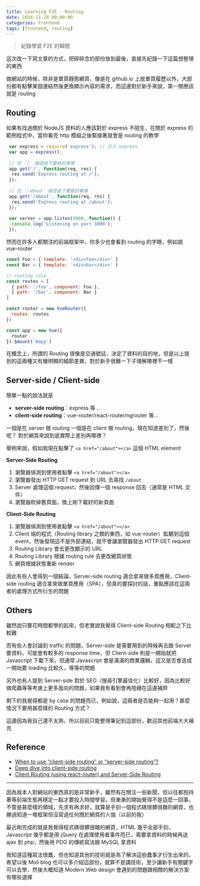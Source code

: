 ```yaml
---
title: Learning F2E - Routing
date: 2016-11-28 00:00:00
categories: Frontend
tags: [frontend, routing]
---
```


> 紀錄學習 F2E 的瞬間

<!-- more -->

這次改一下寫文章的方式，把碎碎念的部份放到最後，直接先紀錄一下這篇想整理的東西

做網站的時候，除非是單頁靜態網頁，像是在 github.io 上放單頁履歷以外，大部份都有點擊某個連結然後更換顯示內容的需求，而這邊對於新手來說，第一關應該就是 routing

## Routing

如果有找過關於 NodeJS 資料的人應該對於 express 不陌生，在關於 express 的範例程式中，當你看完 http 模組之後緊接著就會是 routing 的教學

```js
 var express = require('express'); // 引入 express 
 var app = express();   
 
 // 在 '/' 路徑底下要做的事情
 app.get('/', function(req, res) {  
  res.send('Express routing at /');  
 });
 
 // 在 '/about' 路徑底下要做的事情
 app.get('/about', function(req, res) {  
  res.send('Express routing at /about');  
 });
 
 var server = app.listen(3000, function() {  
  console.log('Listening on port 3000');  
 });     
```

然而在許多人都關注的前端框架中，你多少也會看到 routing 的字眼，例如說 vue-router

```js
const Foo = { template: '<div>foo</div>' }
const Bar = { template: '<div>bar</div>' }

// routing rule
const routes = [
  { path: '/foo', component: Foo },
  { path: '/bar', component: Bar }
]

const router = new VueRouter({
  routes: routes
})

const app = new Vue({
  router
}).$mount('#app')
```

在概念上，所謂的 Routing 很像是交通號誌，決定了資料的目的地，但是以上提到的這兩種又有蠻明顯的細節差異，對於新手很難一下子理解哪裡不一樣

## Server-side / Client-side

簡單一點的說法就是

- **server-side routing**：express 等...
- **client-side routing**：vue-router/react-router/ngrouter 等...

一個是在 server 做 routing 一個是在 client 做 routing，現在知道差別了，然後呢？
對於網頁來說到底實際上差別再哪裡？

舉例來說，假如我現在點擊了 `<a href="/about"></a>` 這個 HTML element

**Server-Side Routing**

1. 瀏覽器偵測到使用者點擊 `<a href="/about"></a>`
2. 瀏覽器發出 HTTP GET request 到 URL 去尋找 `/about`
3. Server 處理這個 request，然後回傳一個 response 回去（通常是 HTML 文件）
4. 瀏覽器砍掉舊頁面，換上剛下載好的新頁面

**Client-Side Routing**

1. 瀏覽器偵測到使用者點擊 `<a href="/about"></a>`
2. Client 端的程式（Routing library 之類的東西，如 vue-router）監聽到這個 event，然後發現這不是外部連結，就不會讓瀏覽器發出 HTTP GET request
3. Routing Library 會去更改顯示的 URL
4. Routing Library 根據 routing rule 去更改網頁狀態
5. 網頁根據狀態重新 render

因此有些人會得到一個結論，Server-side routing 適合拿來做多頁應用，Client-side routing 適合拿來做單頁應用（SPA），但真的要探討的話，重點應該在這兩者的處理方式所衍生的問題

## Others

雖然說只要花時間都學的起來，但老實說我覺得 Client-side Routing 相較之下比較難

而有些人會討論到 traffic 的問題，Server-side 是需要用到的時候再去跟 Server 要資料，可能會有較多的 response time，但 Client-side 則是一開始就把 Javascript 下載下來，但通常 Javascript 會是滿滿的商業邏輯，這又是否會造成一開始要 loading 比較久，等等的問題

另外也有人提到 Server-side 對於 SEO（搜尋引擎最佳化）比較好，因為比較好做爬蟲等等考慮上更多面向的問題，如果我有看到會再陸續在這邊補齊

剩下的我覺得都是 by case 的問題而已，例如說，這兩者是否能夠一起用？甚麼情況下要用甚麼樣的 Routing 方式？

這邊因為我自己還不太熟，所以目前只能整理筆記到這部份，歡迎其他前端大大補充

## Reference

- [When to use “client-side routing” or “server-side routing”?](http://stackoverflow.com/questions/23975199/when-to-use-client-side-routing-or-server-side-routing)
- [Deep dive into client-side routing](http://krasimirtsonev.com/blog/article/deep-dive-into-client-side-routing-navigo-pushstate-hash)
- [Client Routing (using react-router) and Server-Side Routing](http://stackoverflow.com/questions/28553904/client-routing-using-react-router-and-server-side-routing)

---

因為我本人對網站的東西真的是非常新手，雖然有在關注一些新聞，但以往都抱持著等前端生態再穩定一點才要投入時間學習。但漸漸的開始覺得不是這麼一回事，不管是甚麼樣的領域，先求有再求好，就算是手刻一個程式碼很髒很雜的網頁，也勝過知道一堆框架但沒寫過任何關於網頁的人強（以前的我）

最近剛完成的就是我覺得程式碼很髒很醜的網頁，HTML 幾乎全部手刻，Javascript 幾乎都是用 jQuery 在處理使用者事件而已，需要拿資料的時候再送 ajax 到 php，然後用 PDO 的傳統寫法跟 MySQL 拿資料

我知道這種寫法很蠢，但也知道其他的技術就是為了解決這些蠢事才衍生出來的，希望以後 Moli blog 也可以多介紹這部份，就算不是講技術，至少讓新手有關鍵字可以去學，然後大概知道 Modern Web design 會遇到的問題跟相關的解決方案有哪些選擇
